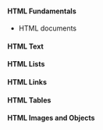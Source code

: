 #### HTML Fundamentals

* HTML documents


#### HTML Text

#### HTML Lists

#### HTML Links

#### HTML Tables

#### HTML Images and Objects
